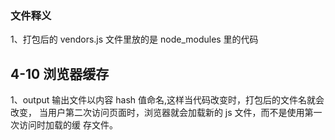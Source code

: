 ### 文件释义

1、打包后的 vendors.js 文件里放的是 node_modules 里的代码

## 4-10 浏览器缓存

1、output 输出文件以内容 hash 值命名,这样当代码改变时，打包后的文件名就会改变，
当用户第二次访问页面时，浏览器就会加载新的 js 文件，而不是使用第一次访问时加载的缓
存文件。
